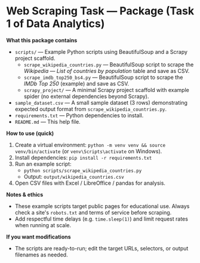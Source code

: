 
# Web Scraping Task — Package (Task 1 of Data Analytics)

**What this package contains**
- `scripts/` — Example Python scripts using BeautifulSoup and a Scrapy project scaffold.
  - `scrape_wikipedia_countries.py` — BeautifulSoup script to scrape the *Wikipedia — List of countries by population* table and save as CSV.
  - `scrape_imdb_top250_bs4.py` — BeautifulSoup script to scrape the *IMDb Top 250* (example) and save as CSV.
  - `scrapy_project/` — A minimal Scrapy project scaffold with example spider (no external dependencies beyond Scrapy).
- `sample_dataset.csv` — A small sample dataset (3 rows) demonstrating expected output format from `scrape_wikipedia_countries.py`.
- `requirements.txt` — Python dependencies to install.
- `README.md` — This help file.

**How to use (quick)**
1. Create a virtual environment: `python -m venv venv && source venv/bin/activate` (or `venv\Scripts\activate` on Windows).
2. Install dependencies: `pip install -r requirements.txt`
3. Run an example script:
   - `python scripts/scrape_wikipedia_countries.py`
   - Output: `output/wikipedia_countries.csv`
4. Open CSV files with Excel / LibreOffice / pandas for analysis.

**Notes & ethics**
- These example scripts target public pages for educational use. Always check a site's `robots.txt` and terms of service before scraping.
- Add respectful time delays (e.g. `time.sleep(1)`) and limit request rates when running at scale.

**If you want modifications**
- The scripts are ready-to-run; edit the target URLs, selectors, or output filenames as needed.

